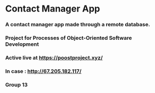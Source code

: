 # Contact Manager App
### A contact manager app made through a remote database.
### Project for Processes of Object-Oriented Software Development
### Active live at https://poostproject.xyz/
### In case : http://67.205.182.117/
### Group 13
